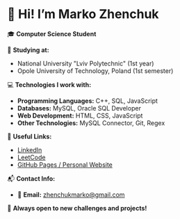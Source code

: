 # 👋 Hi! I’m Marko Zhenchuk  

🎓 **Computer Science Student**    
  

📌 **Studying at:**  
- National University "Lviv Polytechnic" (1st year)  
- Opole University of Technology, Poland (1st semester)
    


💻 **Technologies I work with:**  
- **Programming Languages:** C++, SQL, JavaScript  
- **Databases:** MySQL, Oracle SQL Developer
- **Web Development:** HTML, CSS, JavaScript   
- **Other Technologies:** MySQL Connector, Git, Regex  
  


🔗 **Useful Links:**  
- [LinkedIn](https://www.linkedin.com/in/marko-zhenchuk-812726357/)  
- [LeetCode](https://leetcode.com/u/Marko_Zh/)  
- [GitHub Pages / Personal Website](https://marko-programmer.github.io/CV/index_en.html)  
  


📬 **Contact Info:**  
- 📧 **Email:** [zhenchukmarko@gmail.com](mailto:your-email@example.com)   
  

   
🚀 **Always open to new challenges and projects!**  
  
